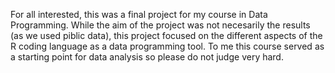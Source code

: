 For all interested, this was a final project for my course in Data Programming. While the aim of the project was not necesarily the results (as we used piblic data), this project focused on the different aspects of the R coding language as a data programming tool. To me this course served as a starting point for data analysis so please do not judge very hard. 
